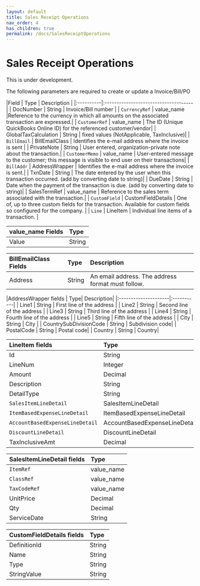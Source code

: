 ```yaml
---
layout: default
title: Sales Receipt Operations
nav_order: 4
has_children: true
permalink: /docs/SalesReceiptOperations
---
```


# Sales Receipt Operations

This is under development.

The following parameters are required to create or update a Invoice/Bill/PO

|Field  | Type                          | Description |
|:----------|:-------------------------------------|
| DocNumber | String | Invoice/Bill number  |
| `CurrencyRef` | value_name |Reference to the currency in which all amounts on the associated transaction are expressed.| 
| `CustomerRef` | value_name | The ID (Unique QuickBooks Online ID) for the referenced customer/vendor|
| GlobalTaxCalculation | String | fixed values (NotApplicable, TaxInclusive)|
| `BillEmail` | BillEmailClass | Identifies the e-mail address where the invoice is sent |
| PrivateNote | String | User entered, organization-private note about the transaction.|
| `CustomerMemo` | value_name | User-entered message to the customer; this message is visible to end user on their transactions|
| `BillAddr` | AddressWrapper | Identifies the e-mail address where the invoice is sent.|
| TxnDate | String | The date entered by the user when this transaction occurred. (add by converting date to string)|
| DueDate | String | Date when the payment of the transaction is due. (add by converting date to string)|
| SalesTermRef | value_name | Reference to the sales term associated with the transaction.|
| `CustomField` | CustomFieldDetails | One of, up to three custom fields for the transaction. Available for custom fields so configured for the company. |
| `Line` | LineItem | Individual line items of a transaction. |



|value_name Fields | Type|
|:----------------|:----|
| Value | String |


|BillEmailClass Fields | Type|Description|
|:----------------|:----|:------|
| Address | String |An email address. The address format must follow.|


|AddressWrapper fields | Type| Description|
|:---------------------|:-----------|
| Line1 | String | First line of the address |
| Line2 | String | Second line of the address |
| Line3 | String | Third line of the address |
| Line4 | String | Fourth line of the address |
| Line5 | String | Fifth line of the address |
| City  | String | City |
| CountrySubDivisionCode | String | Subdivision code|
| PostalCode | String | Postal code|
| Country | String | Country|



|LineItem fields | Type| 
|:---------------------|:-----------|
| Id | String |
| LineNum | Integer | 
| Amount | Decimal |
| Description | String |
| DetailType | String | 
| `SalesItemLineDetail` | SalesItemLineDetail |
| `ItemBasedExpenseLineDetail` | ItemBasedExpenseLineDetail |
| `AccountBasedExpenseLineDetail` | AccountBasedExpenseLineDetail |
| `DiscountLineDetail` | DiscountLineDetail |
| TaxInclusiveAmt | Decimal |


|SalesItemLineDetail fields | Type| 
|:---------------------|:-----------|
| `ItemRef` | value_name |
| `ClassRef` | value_name |
| `TaxCodeRef` | value_name |
| UnitPrice | Decimal | 
| Qty | Decimal | 
| ServiceDate | String | 



|CustomFieldDetails fields | Type| 
|:---------------------|:-----------|
| DefinitionId | String |
| Name | String |
| Type | String |
| StringValue | String |
	

